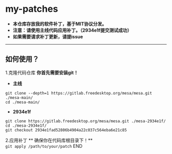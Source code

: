 # my-patches
- **本仓库存放我的软件补丁，基于MIT协议分发。**  
- **注意：请使用主线代码应用补丁。（2934e1f提交测试成功）**  
- **如果需要请求补丁更新，请提issue**  
---
## 如何使用？
1.克隆代码仓库
**你首先需要安装git！**  
- **主线**
```
git clone --depth=1 https://gitlab.freedesktop.org/mesa/mesa.git ./mesa-main/
cd ./mesa-main/
```
- **2934e1f**
```
git clone https://gitlab.freedesktop.org/mesa/mesa.git ./mesa-2934e1f/
cd ./mesa-2934e1f/
git checkout 2934e1fad52806b4904a22c037c564eba6e21c85
```
2.应用补丁
** 确保你在代码库根目录下！**  
`git apply /path/to/your/patch`
END
